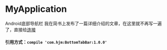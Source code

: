 # MyApplication
Android底部导航栏
我在简书上发布了一篇详细介绍的文章，在这里就不再写一遍了，直接给[连接](http://www.jianshu.com/p/ade8485a16be)
#### 引用方式：`compile 'com.hjm:BottomTabBar:1.0.0'`
